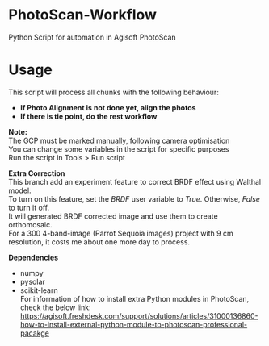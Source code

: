 # PhotoScan-Workflow
Python Script for automation in Agisoft PhotoScan
  
# Usage  
This script will process all chunks with the following behaviour:  
- **If Photo Alignment is not done yet, align the photos**  
- **If there is tie point, do the rest workflow**  
  
**Note:**  
The GCP must be marked manually, following camera optimisation  
You can change some variables in the script for specific purposes  
Run the script in Tools > Run script
  
**Extra Correction**  
This branch add an experiment feature to correct BRDF effect using Walthal model.  
To turn on this feature, set the _BRDF_ user variable to _True_. Otherwise, _False_ to turn it off.  
It will generated BRDF corrected image and use them to create orthomosaic.  
For a 300 4-band-image (Parrot Sequoia images) project with 9 cm resolution, it costs me about one more day to process.  
  
**Dependencies**  
- numpy  
- pysolar  
- scikit-learn  
For information of how to install extra Python modules in PhotoScan, check the below link:  
https://agisoft.freshdesk.com/support/solutions/articles/31000136860-how-to-install-external-python-module-to-photoscan-professional-pacakge  
